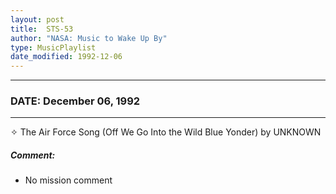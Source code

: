 ```yaml
---
layout: post
title:  STS-53
author: "NASA: Music to Wake Up By"
type: MusicPlaylist
date_modified: 1992-12-06
---
```


----
### DATE: December 06, 1992
----
✧ The Air Force Song  (Off We Go Into the Wild Blue Yonder) by UNKNOWN

##### Comment:
* No mission comment
